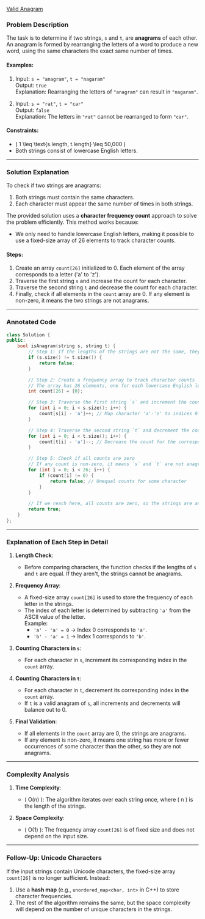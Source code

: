 [Valid Anagram](https://leetcode.com/problems/valid-anagram/description/)

### Problem Description
The task is to determine if two strings, `s` and `t`, are **anagrams** of each other.  
An anagram is formed by rearranging the letters of a word to produce a new word, using the same characters the exact same number of times.

#### Examples:
1. Input: `s = "anagram"`, `t = "nagaram"`  
   Output: `true`  
   Explanation: Rearranging the letters of `"anagram"` can result in `"nagaram"`.

2. Input: `s = "rat"`, `t = "car"`  
   Output: `false`  
   Explanation: The letters in `"rat"` cannot be rearranged to form `"car"`.

#### Constraints:
- \( 1 \leq \text{s.length, t.length} \leq 50,000 \)
- Both strings consist of lowercase English letters.

---

### Solution Explanation

To check if two strings are anagrams:
1. Both strings must contain the same characters.
2. Each character must appear the same number of times in both strings.

The provided solution uses a **character frequency count** approach to solve the problem efficiently. This method works because:
- We only need to handle lowercase English letters, making it possible to use a fixed-size array of 26 elements to track character counts.

#### Steps:
1. Create an array `count[26]` initialized to 0. Each element of the array corresponds to a letter ('a' to 'z').
2. Traverse the first string `s` and increase the count for each character.
3. Traverse the second string `t` and decrease the count for each character.
4. Finally, check if all elements in the `count` array are 0. If any element is non-zero, it means the two strings are not anagrams.

---

### Annotated Code
```cpp
class Solution {
public:
    bool isAnagram(string s, string t) {
        // Step 1: If the lengths of the strings are not the same, they can't be anagrams
        if (s.size() != t.size()) {
            return false;
        }

        // Step 2: Create a frequency array to track character counts
        // The array has 26 elements, one for each lowercase English letter
        int count[26] = {0};

        // Step 3: Traverse the first string `s` and increment the count for each character
        for (int i = 0; i < s.size(); i++) {
            count[s[i] - 'a']++; // Map character 'a'-'z' to indices 0-25
        }

        // Step 4: Traverse the second string `t` and decrement the count for each character
        for (int i = 0; i < t.size(); i++) {
            count[t[i] - 'a']--; // Decrease the count for the corresponding character
        }

        // Step 5: Check if all counts are zero
        // If any count is non-zero, it means `s` and `t` are not anagrams
        for (int i = 0; i < 26; i++) {
            if (count[i] != 0) {
                return false; // Unequal counts for some character
            }
        }

        // If we reach here, all counts are zero, so the strings are anagrams
        return true;
    }
};
```

---

### Explanation of Each Step in Detail

1. **Length Check**:
   - Before comparing characters, the function checks if the lengths of `s` and `t` are equal. If they aren't, the strings cannot be anagrams.

2. **Frequency Array**:
   - A fixed-size array `count[26]` is used to store the frequency of each letter in the strings.  
   - The index of each letter is determined by subtracting `'a'` from the ASCII value of the letter.  
     Example:  
     - `'a' - 'a' = 0` → Index 0 corresponds to `'a'`.
     - `'b' - 'a' = 1` → Index 1 corresponds to `'b'`.

3. **Counting Characters in `s`**:
   - For each character in `s`, increment its corresponding index in the `count` array.

4. **Counting Characters in `t`**:
   - For each character in `t`, decrement its corresponding index in the `count` array.  
   - If `t` is a valid anagram of `s`, all increments and decrements will balance out to 0.

5. **Final Validation**:
   - If all elements in the `count` array are 0, the strings are anagrams.
   - If any element is non-zero, it means one string has more or fewer occurrences of some character than the other, so they are not anagrams.

---

### Complexity Analysis

1. **Time Complexity**:  
   - \( O(n) \): The algorithm iterates over each string once, where \( n \) is the length of the strings.

2. **Space Complexity**:  
   - \( O(1) \): The frequency array `count[26]` is of fixed size and does not depend on the input size.

---

### Follow-Up: Unicode Characters
If the input strings contain Unicode characters, the fixed-size array `count[26]` is no longer sufficient. Instead:
1. Use a **hash map** (e.g., `unordered_map<char, int>` in C++) to store character frequencies.
2. The rest of the algorithm remains the same, but the space complexity will depend on the number of unique characters in the strings.

